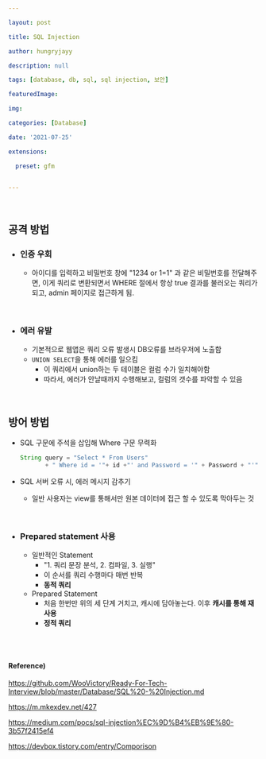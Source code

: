 ```yaml
---

layout: post

title: SQL Injection

author: hungryjayy

description: null

tags: [database, db, sql, sql injection, 보안]

featuredImage: 

img: 

categories: [Database]

date: '2021-07-25'

extensions:

  preset: gfm


---
```


<br>

## 공격 방법

* ### 인증 우회

  * 아이디를 입력하고 비밀번호 창에 "1234 or 1=1" 과 같은 비밀번호를 전달해주면, 이게 쿼리로 변환되면서 WHERE 절에서 항상 true 결과를 불러오는 쿼리가 되고, admin 페이지로 접근하게 됨.

<br>

* ### 에러 유발 

  * 기본적으로 웹앱은 쿼리 오류 발생시 DB오류를 브라우저에 노출함
  * `UNION SELECT`을 통해 에러를 일으킴
    * 이 쿼리에서 union하는 두 테이블은 컬럼 수가 일치해야함
    * 따라서, 에러가 안날때까지 수행해보고, 컬럼의 갯수를 파악할 수 있음

<br>

## 방어 방법

* SQL 구문에 주석을 삽입해 Where 구문 무력화

  ```java
  String query = "Select * From Users"
         + " Where id = '"+ id +"' and Password = '" + Password + "'"
  ```
  
* SQL 서버 오류 시, 에러 메시지 감추기

  * 일반 사용자는 view를 통해서만 원본 데이터에 접근 할 수 있도록 막아두는 것

<br>

* ### Prepared statement 사용

  * 일반적인 Statement
    *  "1. 쿼리 문장 분석, 2. 컴파일, 3. 실행"
    * 이 순서를 쿼리 수행마다 매번 반복
    * **동적 쿼리**
  * Prepared Statement
    * 처음 한번만 위의 세 단계 거치고, 캐시에 담아놓는다. 이후 **캐시를 통해 재사용**
    * **정적 쿼리**

<br><br>

#### Reference)

https://github.com/WooVictory/Ready-For-Tech-Interview/blob/master/Database/SQL%20-%20Injection.md

https://m.mkexdev.net/427

https://medium.com/pocs/sql-injection%EC%9D%B4%EB%9E%80-3b57f2415ef4

https://devbox.tistory.com/entry/Comporison